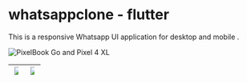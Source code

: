 # whatsappclone - flutter

This is a responsive Whatsapp UI application for desktop and mobile .


![PixelBook Go and Pixel 4 XL](https://user-images.githubusercontent.com/98693285/216739162-d7684ae4-5f3b-47d7-afb0-bdf10eeb162e.jpg)

|<img src= "https://user-images.githubusercontent.com/98693285/222042228-348a54a0-f53b-4ef3-b186-eb5f19997dcb.jpg" style="max-width: 50%">| <img src = "https://user-images.githubusercontent.com/98693285/222042248-4b06a00c-d71e-4656-b436-4fefa62ec71c.jpg" style="max-width: 50%">|
|--|--|
